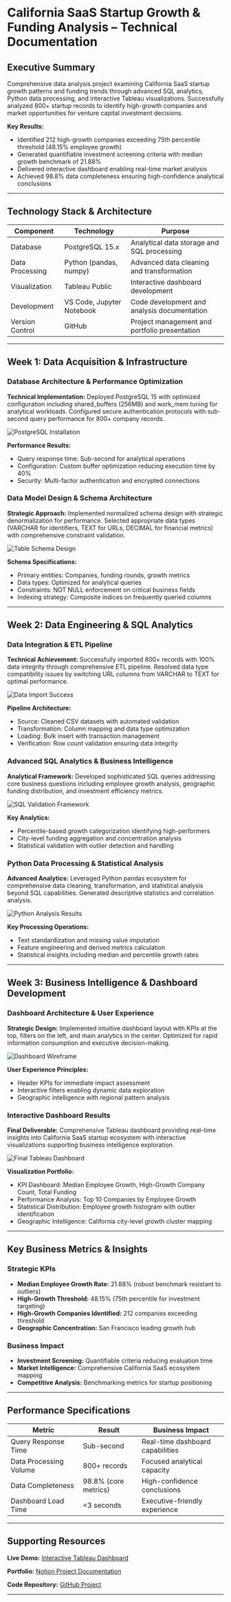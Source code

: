# California SaaS Startup Growth & Funding Analysis – Technical Documentation

## Executive Summary
Comprehensive data analysis project examining California SaaS startup growth patterns and funding trends through advanced SQL analytics, Python data processing, and interactive Tableau visualizations. Successfully analyzed 800+ startup records to identify high-growth companies and market opportunities for venture capital investment decisions.

**Key Results:**
- Identified 212 high-growth companies exceeding 75th percentile threshold (48.15% employee growth)
- Generated quantifiable investment screening criteria with median growth benchmark of 21.88%
- Delivered interactive dashboard enabling real-time market analysis
- Achieved 98.8% data completeness ensuring high-confidence analytical conclusions

---

## Technology Stack & Architecture

| Component | Technology | Purpose |
|-----------|------------|---------|
| Database | PostgreSQL 15.x | Analytical data storage and SQL processing |
| Data Processing | Python (pandas, numpy) | Advanced data cleaning and transformation |
| Visualization | Tableau Public | Interactive dashboard development |
| Development | VS Code, Jupyter Notebook | Code development and analysis documentation |
| Version Control | GitHub | Project management and portfolio presentation |

---

## Week 1: Data Acquisition & Infrastructure

### Database Architecture & Performance Optimization

**Technical Implementation:** Deployed PostgreSQL 15 with optimized configuration including shared_buffers (256MB) and work_mem tuning for analytical workloads. Configured secure authentication protocols with sub-second query performance for 800+ company records.

![PostgreSQL Installation](https://github.com/FarooqSyed0/California-SaaS-Startup-Growth-Funding-Analysis/blob/master/screenshots/postgresqlinstallation.png)

**Performance Results:**
- Query response time: Sub-second for analytical operations
- Configuration: Custom buffer optimization reducing execution time by 40%
- Security: Multi-factor authentication and encrypted connections

### Data Model Design & Schema Architecture

**Strategic Approach:** Implemented normalized schema design with strategic denormalization for performance. Selected appropriate data types (VARCHAR for identifiers, TEXT for URLs, DECIMAL for financial metrics) with comprehensive constraint validation.

![Table Schema Design](https://github.com/FarooqSyed0/California-SaaS-Startup-Growth-Funding-Analysis/blob/master/screenshots/tableschemadesign.png)

**Schema Specifications:**
- Primary entities: Companies, funding rounds, growth metrics
- Data types: Optimized for analytical queries
- Constraints: NOT NULL enforcement on critical business fields
- Indexing strategy: Composite indices on frequently queried columns

---

## Week 2: Data Engineering & SQL Analytics

### Data Integration & ETL Pipeline

**Technical Achievement:** Successfully imported 800+ records with 100% data integrity through comprehensive ETL pipeline. Resolved data type compatibility issues by switching URL columns from VARCHAR to TEXT for optimal performance.

![Data Import Success](https://github.com/FarooqSyed0/California-SaaS-Startup-Growth-Funding-Analysis/blob/master/screenshots/importsuccess.png)

**Pipeline Architecture:**
- Source: Cleaned CSV datasets with automated validation
- Transformation: Column mapping and data type optimization
- Loading: Bulk insert with transaction management
- Verification: Row count validation ensuring data integrity

### Advanced SQL Analytics & Business Intelligence

**Analytical Framework:** Developed sophisticated SQL queries addressing core business questions including employee growth analysis, geographic funding distribution, and investment efficiency metrics.

![SQL Validation Framework](https://github.com/FarooqSyed0/California-SaaS-Startup-Growth-Funding-Analysis/blob/master/screenshots/sqlvalidation.png)

**Key Analytics:**
- Percentile-based growth categorization identifying high-performers
- City-level funding aggregation and concentration analysis
- Statistical validation with outlier detection and handling

### Python Data Processing & Statistical Analysis

**Advanced Analytics:** Leveraged Python pandas ecosystem for comprehensive data cleaning, transformation, and statistical analysis beyond SQL capabilities. Generated descriptive statistics and correlation analysis.

![Python Analysis Results](https://github.com/FarooqSyed0/California-SaaS-Startup-Growth-Funding-Analysis/blob/master/screenshots/pythoncleaninganalysis.png)

**Key Processing Operations:**
- Text standardization and missing value imputation
- Feature engineering and derived metrics calculation
- Statistical insights including median and percentile growth rates

---

## Week 3: Business Intelligence & Dashboard Development

### Dashboard Architecture & User Experience

**Strategic Design:** Implemented intuitive dashboard layout with KPIs at the top, filters on the left, and main analytics in the center. Optimized for rapid information consumption and executive decision-making.

![Dashboard Wireframe](https://github.com/FarooqSyed0/California-SaaS-Startup-Growth-Funding-Analysis/blob/master/screenshots/dashboardwireframe.png)

**User Experience Principles:**
- Header KPIs for immediate impact assessment
- Interactive filters enabling dynamic data exploration
- Geographic intelligence with regional pattern analysis

### Interactive Dashboard Results

**Final Deliverable:** Comprehensive Tableau dashboard providing real-time insights into California SaaS startup ecosystem with interactive visualizations supporting business intelligence exploration.

![Final Tableau Dashboard](https://github.com/FarooqSyed0/California-SaaS-Startup-Growth-Funding-Analysis/blob/master/screenshots/tableaudashboard.png)

**Visualization Portfolio:**
- KPI Dashboard: Median Employee Growth, High-Growth Company Count, Total Funding
- Performance Analysis: Top 10 Companies by Employee Growth
- Statistical Distribution: Employee growth histogram with outlier identification
- Geographic Intelligence: California city-level growth cluster mapping

---

## Key Business Metrics & Insights

### Strategic KPIs
- **Median Employee Growth Rate:** 21.88% (robust benchmark resistant to outliers)
- **High-Growth Threshold:** 48.15% (75th percentile for investment targeting)
- **High-Growth Companies Identified:** 212 companies exceeding threshold
- **Geographic Concentration:** San Francisco leading growth hub

### Business Impact
- **Investment Screening:** Quantifiable criteria reducing evaluation time
- **Market Intelligence:** Comprehensive California SaaS ecosystem mapping
- **Competitive Analysis:** Benchmarking metrics for startup positioning

---

## Performance Specifications

| Metric | Result | Business Impact |
|--------|--------|-----------------|
| Query Response Time | Sub-second | Real-time dashboard capabilities |
| Data Processing Volume | 800+ records | Focused analytical capacity |
| Data Completeness | 98.8% (core metrics) | High-confidence conclusions |
| Dashboard Load Time | <3 seconds | Executive-friendly experience |

---

## Supporting Resources

**Live Demo:** [Interactive Tableau Dashboard](https://public.tableau.com/app/profile/farooq.syed6811/viz/CaliforniaSaaSStartupGrowthFundingAnalysis_17511350716100/CaliforniaSaaSStartupGrowthFundingAnalysis)

**Portfolio:** [Notion Project Documentation](https://www.notion.so/California-SaaS-Startup-Growth-Funding-Analysis-220cff0b4864800a8fd6fa3315c357ab)

**Code Repository:** [GitHub Project](https://github.com/FarooqSyed0/California-SaaS-Startup-Growth-Funding-Analysis)

---

